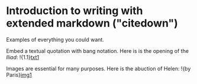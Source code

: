 # Introduction to writing with extended markdown ("citedown") #

Examples of everything you could want.  

Embed a textual quotation with bang notation.  Here is is the opening of the *Iliad*:  !{1.1}[txt1]

Images are essential for many purposes.  Here is the abuction of Helen:  !{by Paris}[img1]


[img1]: urn:cite:hmt:vaimg.VA001VN-0503@0.164,0.6311,0.159,0.1803



[txt1]: urn:cts:greekLit:tlg0012.tlg001.msA:1.1

